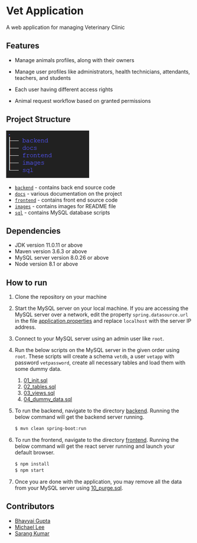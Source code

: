 # Vet Application

A web application for managing Veterinary Clinic


## Features

+ Manage animals profiles, along with their owners

+ Manage user profiles like administrators, health technicians, attendants, teachers, and students

+ Each user having different access rights

+ Animal request workflow based on granted permissions


## Project Structure

![dir tree](images/structure.png)

+ [`backend`](backend) - contains back end source code
+ [`docs`](docs) - various documentation on the project
+ [`frontend`](frontend) - contains front end source code
+ [`images`](images) - contains images for README file
+ [`sql`](sql) - contains MySQL database scripts


## Dependencies

+ JDK version 11.0.11 or above
+ Maven version 3.6.3 or above
+ MySQL server version 8.0.26 or above
+ Node version 8.1 or above


## How to run

1. Clone the repository on your machine

2. Start the MySQL server on your local machine. If you are accessing the MySQL server over a network, edit the property `spring.datasource.url` in the file [application.properties](backend/src/main/resources/application.properties) and replace `localhost` with the server IP address.

3. Connect to your MySQL server using an admin user like `root`.

4. Run the below scripts on the MySQL server in the given order using `root`. These scripts will create a schema `vetdb`, a user `vetapp` with password `vetpassword`, create all necessary tables and load them with some dummy data.
   1. [01_init.sql](sql/01_init.sql)
   2. [02_tables.sql](sql/02_tables.sql)
   3. [03_views.sql](sql/03_views.sql)
   4. [04_dummy_data.sql](sql/04_dummy_data.sql)

5. To run the backend, navigate to the directory [backend](backend). Running the below command will get the backend server running.
   ```bash
   $ mvn clean spring-boot:run
   ```

6. To run the frontend, navigate to the directory [frontend](frontend). Running the below command will get the react server running and launch your default browser.
   ```bash
   $ npm install
   $ npm start
   ```

7. Once you are done with the application, you may remove all the data from your MySQL server using [10_purge.sql](sql/10_purge.sql).


## Contributors

+ [Bhavyai Gupta](https://github.com/zbhavyai)
+ [Michael Lee](https://github.com/mlee2021)
+ [Sarang Kumar](https://github.com/sarangk3)
